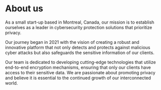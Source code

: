 # About us

As a small start-up based in Montreal, Canada, our mission is to establish ourselves as a leader in cybersecurity protection solutions that prioritize privacy. 

Our journey began in 2021 with the vision of creating a robust and innovative platform that not only detects and protects against malicious cyber attacks but also safeguards the sensitive information of our clients. 

Our team is dedicated to developing cutting-edge technologies that utilize end-to-end encryption mechanisms, ensuring that only our clients have access to their sensitive data. We are passionate about promoting privacy and believe it is essential to the continued growth of our interconnected world.